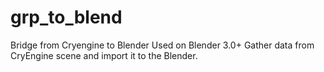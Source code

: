 # grp_to_blend
Bridge from Cryengine to Blender
Used on Blender 3.0+
Gather data from CryEngine scene and import it to the Blender.
